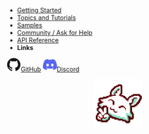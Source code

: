 <!-- markdownlint-disable-next-line first-line-heading -->
- [Getting Started](getting_started)
- [Topics and Tutorials](/topics/)
- [Samples](samples)
- [Community / Ask for Help](community_ask_for_help)
- [API Reference](/api_reference)
- **Links**

<p><a href="https://github.com/RandyGaul/cute_framework/"><img src=https://github.com/RandyGaul/cute_framework/blob/master/assets/github.svg?raw=true />GitHub</a>
<a href="https://discord.gg/ZvxfCyjZCj"><img src=https://github.com/RandyGaul/cute_framework/blob/master/assets/discord.svg?raw=true />Discord</a></p>
<p align="center"><img src=https://github.com/RandyGaul/cute_framework/blob/master/assets/CF_Logo_Pixel_2x.png?raw=true></p>
